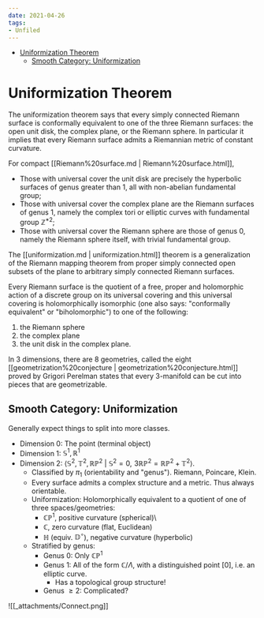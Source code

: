 ```yaml
---
date: 2021-04-26
tags:
- Unfiled
---
```


-   [Uniformization Theorem](#uniformization-theorem)
    -   [Smooth Category: Uniformization](#smooth-category-uniformization)














# Uniformization Theorem

The uniformization theorem says that every simply connected Riemann surface is conformally equivalent to one of the three Riemann surfaces: the open unit disk, the complex plane, or the Riemann sphere. In particular it implies that every Riemann surface admits a Riemannian metric of constant curvature.

For compact [[Riemann%20surface.md | Riemann%20surface.html]],

-   Those with universal cover the unit disk are precisely the hyperbolic surfaces of genus greater than 1, all with non-abelian fundamental group;
-   Those with universal cover the complex plane are the Riemann surfaces of genus 1, namely the complex tori or elliptic curves with fundamental group ${\mathbb{Z}}^{\ast 2}$;
-   Those with universal cover the Riemann sphere are those of genus 0, namely the Riemann sphere itself, with trivial fundamental group.

The [[uniformization.md | uniformization.html]] theorem is a generalization of the Riemann mapping theorem from proper simply connected open subsets of the plane to arbitrary simply connected Riemann surfaces.

Every Riemann surface is the quotient of a free, proper and holomorphic action of a discrete group on its universal covering and this universal covering is holomorphically isomorphic (one also says: "conformally equivalent" or "biholomorphic") to one of the following:

1.  the Riemann sphere
2.  the complex plane
3.  the unit disk in the complex plane.

In 3 dimensions, there are 8 geometries, called the eight [[geometrization%20conjecture | geometrization%20conjecture.html]] proved by Grigori Perelman states that every 3-manifold can be cut into pieces that are geometrizable.

## Smooth Category: Uniformization

Generally expect things to split into more classes.

-   Dimension 0: The point (terminal object)
-   Dimension 1: ${\mathbb{S}}^1, {\mathbb{R}}^1$
-   Dimension 2: $\left\langle{{\mathbb{S}}^2, {\mathbb{T}}^2, {\mathbb{RP}}^2 {~\mathrel{\Big|}~}{\mathbb{S}}^2 = 0,\,\,3{\mathbb{RP}}^2 = {\mathbb{RP}}^2 + {\mathbb{T}}^2 }\right\rangle$.
    -   Classified by $\pi_1$ (orientability and "genus"). Riemann, Poincare, Klein.
    -   Every surface admits a complex structure and a metric. Thus always orientable.
    -   Uniformization: Holomorphically equivalent to a quotient of one of three spaces/geometries:
        -   ${\mathbb{CP}}^1$, positive curvature (spherical)\
        -   ${\mathbb{C}}$, zero curvature (flat, Euclidean)
        -   ${\mathbb{H}}$ (equiv. ${\mathbb{D}}^\circ$), negative curvature (hyperbolic)
    -   Stratified by genus:
        -   Genus 0: Only ${\mathbb{CP}}^1$
        -   Genus 1: All of the form ${\mathbb{C}}/\Lambda$, with a distinguished point $[0]$, i.e. an elliptic curve.
            -   Has a topological group structure!
        -   Genus $\geq 2$: Complicated?

![[_attachments/Connect.png]]
